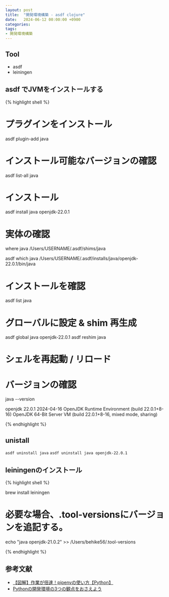 ```yaml
---
layout: post
title:  "開発環境構築 - asdf clojure"
date:   2024-06-12 00:00:00 +0900
categories: 
tags:
- 開発環境構築
---
```


## Tool

- asdf
- leiningen

## asdf でJVMをインストールする

{% highlight shell %}

# プラグインをインストール
asdf plugin-add java

# インストール可能なバージョンの確認
asdf list-all java

# インストール
asdf install java openjdk-22.0.1

# 実体の確認
where java
/Users/USERNAME/.asdf/shims/java

asdf which java
/Users/USERNAME/.asdf/installs/java/openjdk-22.0.1/bin/java

# インストールを確認
asdf list java

# グローバルに設定 & shim 再生成
asdf global java openjdk-22.0.1
asdf reshim java

# シェルを再起動 / リロード

# バージョンの確認
java --version

openjdk 22.0.1 2024-04-16
OpenJDK Runtime Environment (build 22.0.1+8-16)
OpenJDK 64-Bit Server VM (build 22.0.1+8-16, mixed mode, sharing)

{% endhighlight %}


## unistall

`asdf uninstall java`
`asdf uninstall java openjdk-22.0.1`

## leiningenのインストール

{% highlight shell %}

brew install leiningen

# 必要な場合、.tool-versionsにバージョンを追記する。

echo "java openjdk-21.0.2" >> /Users/behike56/.tool-versions

{% endhighlight %}

## 参考文献

- [【図解】作業が倍速！pipenvの使い方【Python】]
- [Pythonの開発環境の3つの観点をおさえよう]

[【図解】作業が倍速！pipenvの使い方【Python】]: https://zenn.dev/nekoallergy/articles/py-env-pipenv01
[Pythonの開発環境の3つの観点をおさえよう]: https://zenn.dev/os1ma/articles/935f6e653f1052
